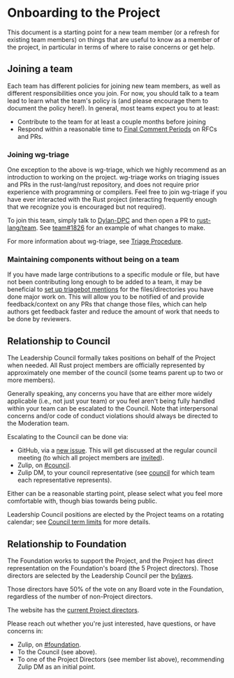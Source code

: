 # Onboarding to the Project

This document is a starting point for a new team member (or a refresh for
existing team members) on things that are useful to know as a member of the
project, in particular in terms of where to raise concerns or get help.

## Joining a team

Each team has different policies for joining new team members, as well as different responsibilities once you join. For now, you should talk to a team lead to learn what the team's policy is (and please encourage them to document the policy here!). In general, most teams expect you to at least:
- Contribute to the team for at least a couple months before joining
- Respond within a reasonable time to [Final Comment Periods][fcps] on RFCs and PRs.

[fcps]: https://rust-lang.github.io/rfcs/#what-the-process-is

### Joining wg-triage

One exception to the above is wg-triage, which we highly recommend as an introduction to working on the project. wg-triage works on triaging issues and PRs in the rust-lang/rust repository, and does not require prior experience with programming or compilers. Feel free to join wg-triage if you have ever interacted with the Rust project (interacting frequently enough that we recognize you is encouraged but not required).

To join this team, simply talk to [Dylan-DPC] and then open a PR to [rust-lang/team][team-repo]. See [team#1826] for an example of what changes to make.

For more information about wg-triage, see [Triage Procedure].

[team-repo]: https://github.com/rust-lang/team
[team#1826]: https://github.com/rust-lang/team/pull/1826
[Dylan-DPC]: https://rust-lang.zulipchat.com/#user/120823
[Triage Procedure]: ./release/triage-procedure.md

### Maintaining components without being on a team

If you have made large contributions to a specific module or file,
but have not been contributing long enough to be added to a team,
it may be beneficial to [set up triagebot mentions](./triagebot/mentions.md)
for the files/directories you have done major work on.
This will allow you to be notified of and provide feedback/context on any PRs that change those files,
which can help authors get feedback faster and reduce the amount of work that needs to be done by reviewers.

## Relationship to Council

The Leadership Council formally takes positions on behalf of the Project when
needed. All Rust project members are officially represented by approximately
one member of the council (some teams parent up to two or more members).

Generally speaking, any concerns you have that are either more widely
applicable (i.e., not just your team) or you feel aren't being fully handled
within your team can be escalated to the Council. Note that interpersonal
concerns and/or code of conduct violations should always be directed to the
Moderation team.

Escalating to the Council can be done via:

- GitHub, via a [new issue](https://github.com/rust-lang/leadership-council/issues/new/choose). This will get discussed at the regular council meeting (to which all project members are [invited](https://github.com/rust-lang/leadership-council/blob/main/procedures/meeting-observers.md)).
- Zulip, on [#council](https://rust-lang.zulipchat.com/#narrow/channel/392734-council).
- Zulip DM, to your council representative (see
  [council](https://www.rust-lang.org/governance/teams/leadership-council) for
  which team each representative represents).

Either can be a reasonable starting point, please select what you feel more
comfortable with, though bias towards being public.

Leadership Council positions are elected by the Project teams on a rotating
calendar; see [Council term limits] for more details.

[Council term limits]: governance/council.md#term-limits

## Relationship to Foundation

The Foundation works to support the Project, and the Project has direct
representation on the Foundation's board (the 5 Project directors). Those
directors are selected by the Leadership Council per the [bylaws].

Those directors have 50% of the vote on any Board vote in the Foundation,
regardless of the number of non-Project directors.

The website has the [current Project directors].

Please reach out whether you're just interested, have questions, or have concerns in:

- Zulip, on [#foundation](https://rust-lang.zulipchat.com/#narrow/channel/335408-foundation).
- To the Council (see above).
- To one of the Project Directors (see member list above), recommending Zulip
  DM as an initial point.

[current Project directors]: https://www.rust-lang.org/governance/teams/launching-pad#team-foundation-board-project-directors
[bylaws]: https://rustfoundation.org/policy/bylaws/#section-2.4-privileges-of-individual-membership
